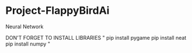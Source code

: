 # Project-FlappyBirdAi
Neural Network

DON'T FORGET TO INSTALL LIBRARIES
"
pip install pygame
pip install neat
pip install numpy
"
